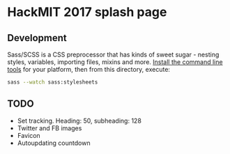 # HackMIT 2017 splash page

## Development

Sass/SCSS is a CSS preprocessor that has kinds of sweet sugar - nesting styles, variables, importing files, mixins and more. [Install the command line tools](http://sass-lang.com/install) for your platform, then from this directory, execute:

```bash
sass --watch sass:stylesheets
```

## TODO

- Set tracking. Heading: 50, subheading: 128
- Twitter and FB images
- Favicon
- Autoupdating countdown